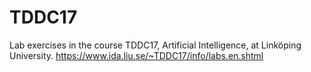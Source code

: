 # TDDC17
Lab exercises in the course TDDC17, Artificial Intelligence, at Linköping University. https://www.ida.liu.se/~TDDC17/info/labs.en.shtml
